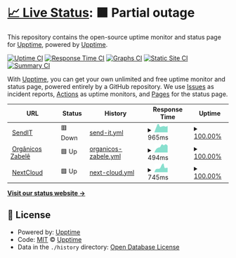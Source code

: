 # [📈 Live Status](https://upptime.github.io/upptime): <!--live status--> **🟧 Partial outage**

This repository contains the open-source uptime monitor and status page for [Upptime](https://upptime.js.org), powered by [Upptime](https://github.com/upptime/upptime).

[![Uptime CI](https://github.com/koj-co/upptime/workflows/Uptime%20CI/badge.svg)](https://github.com/koj-co/upptime/actions?query=workflow%3A%22Uptime+CI%22)
[![Response Time CI](https://github.com/koj-co/upptime/workflows/Response%20Time%20CI/badge.svg)](https://github.com/koj-co/upptime/actions?query=workflow%3A%22Response+Time+CI%22)
[![Graphs CI](https://github.com/koj-co/upptime/workflows/Graphs%20CI/badge.svg)](https://github.com/koj-co/upptime/actions?query=workflow%3A%22Graphs+CI%22)
[![Static Site CI](https://github.com/koj-co/upptime/workflows/Static%20Site%20CI/badge.svg)](https://github.com/koj-co/upptime/actions?query=workflow%3A%22Static+Site+CI%22)
[![Summary CI](https://github.com/koj-co/upptime/workflows/Summary%20CI/badge.svg)](https://github.com/koj-co/upptime/actions?query=workflow%3A%22Summary+CI%22)

With [Upptime](https://upptime.js.org), you can get your own unlimited and free uptime monitor and status page, powered entirely by a GitHub repository. We use [Issues](https://github.com/upptime/upptime/issues) as incident reports, [Actions](https://github.com/upptime/upptime/actions) as uptime monitors, and [Pages](https://upptime.github.io/upptime) for the status page.

<!--start: status pages-->
<!-- This summary is generated by Upptime (https://github.com/upptime/upptime) -->
<!-- Do not edit this manually, your changes will be overwritten -->
<!-- prettier-ignore -->
| URL | Status | History | Response Time | Uptime |
| --- | ------ | ------- | ------------- | ------ |
| <img alt="" src="https://favicons.githubusercontent.com/sendit.dannluciano.com.br" height="13"> [SendIT](https://sendit.dannluciano.com.br) | 🟥 Down | [send-it.yml](https://github.com/dannluciano/upptime/commits/HEAD/history/send-it.yml) | <details><summary><img alt="Response time graph" src="./graphs/send-it/response-time-week.png" height="20"> 965ms</summary><br><a href="https://dannluciano.github.io/upptime/history/send-it"><img alt="Response time 962" src="https://img.shields.io/endpoint?url=https%3A%2F%2Fraw.githubusercontent.com%2Fdannluciano%2Fupptime%2FHEAD%2Fapi%2Fsend-it%2Fresponse-time.json"></a><br><a href="https://dannluciano.github.io/upptime/history/send-it"><img alt="24-hour response time 1002" src="https://img.shields.io/endpoint?url=https%3A%2F%2Fraw.githubusercontent.com%2Fdannluciano%2Fupptime%2FHEAD%2Fapi%2Fsend-it%2Fresponse-time-day.json"></a><br><a href="https://dannluciano.github.io/upptime/history/send-it"><img alt="7-day response time 965" src="https://img.shields.io/endpoint?url=https%3A%2F%2Fraw.githubusercontent.com%2Fdannluciano%2Fupptime%2FHEAD%2Fapi%2Fsend-it%2Fresponse-time-week.json"></a><br><a href="https://dannluciano.github.io/upptime/history/send-it"><img alt="30-day response time 982" src="https://img.shields.io/endpoint?url=https%3A%2F%2Fraw.githubusercontent.com%2Fdannluciano%2Fupptime%2FHEAD%2Fapi%2Fsend-it%2Fresponse-time-month.json"></a><br><a href="https://dannluciano.github.io/upptime/history/send-it"><img alt="1-year response time 962" src="https://img.shields.io/endpoint?url=https%3A%2F%2Fraw.githubusercontent.com%2Fdannluciano%2Fupptime%2FHEAD%2Fapi%2Fsend-it%2Fresponse-time-year.json"></a></details> | <details><summary><a href="https://dannluciano.github.io/upptime/history/send-it">100.00%</a></summary><a href="https://dannluciano.github.io/upptime/history/send-it"><img alt="All-time uptime 98.85%" src="https://img.shields.io/endpoint?url=https%3A%2F%2Fraw.githubusercontent.com%2Fdannluciano%2Fupptime%2FHEAD%2Fapi%2Fsend-it%2Fuptime.json"></a><br><a href="https://dannluciano.github.io/upptime/history/send-it"><img alt="24-hour uptime 100.00%" src="https://img.shields.io/endpoint?url=https%3A%2F%2Fraw.githubusercontent.com%2Fdannluciano%2Fupptime%2FHEAD%2Fapi%2Fsend-it%2Fuptime-day.json"></a><br><a href="https://dannluciano.github.io/upptime/history/send-it"><img alt="7-day uptime 100.00%" src="https://img.shields.io/endpoint?url=https%3A%2F%2Fraw.githubusercontent.com%2Fdannluciano%2Fupptime%2FHEAD%2Fapi%2Fsend-it%2Fuptime-week.json"></a><br><a href="https://dannluciano.github.io/upptime/history/send-it"><img alt="30-day uptime 100.00%" src="https://img.shields.io/endpoint?url=https%3A%2F%2Fraw.githubusercontent.com%2Fdannluciano%2Fupptime%2FHEAD%2Fapi%2Fsend-it%2Fuptime-month.json"></a><br><a href="https://dannluciano.github.io/upptime/history/send-it"><img alt="1-year uptime 98.85%" src="https://img.shields.io/endpoint?url=https%3A%2F%2Fraw.githubusercontent.com%2Fdannluciano%2Fupptime%2FHEAD%2Fapi%2Fsend-it%2Fuptime-year.json"></a></details>
| <img alt="" src="https://favicons.githubusercontent.com/www.organicosrn.eco.br" height="13"> [Orgânicos Zabelê](https://www.organicosrn.eco.br) | 🟩 Up | [organicos-zabele.yml](https://github.com/dannluciano/upptime/commits/HEAD/history/organicos-zabele.yml) | <details><summary><img alt="Response time graph" src="./graphs/organicos-zabele/response-time-week.png" height="20"> 494ms</summary><br><a href="https://dannluciano.github.io/upptime/history/organicos-zabele"><img alt="Response time 507" src="https://img.shields.io/endpoint?url=https%3A%2F%2Fraw.githubusercontent.com%2Fdannluciano%2Fupptime%2FHEAD%2Fapi%2Forganicos-zabele%2Fresponse-time.json"></a><br><a href="https://dannluciano.github.io/upptime/history/organicos-zabele"><img alt="24-hour response time 536" src="https://img.shields.io/endpoint?url=https%3A%2F%2Fraw.githubusercontent.com%2Fdannluciano%2Fupptime%2FHEAD%2Fapi%2Forganicos-zabele%2Fresponse-time-day.json"></a><br><a href="https://dannluciano.github.io/upptime/history/organicos-zabele"><img alt="7-day response time 494" src="https://img.shields.io/endpoint?url=https%3A%2F%2Fraw.githubusercontent.com%2Fdannluciano%2Fupptime%2FHEAD%2Fapi%2Forganicos-zabele%2Fresponse-time-week.json"></a><br><a href="https://dannluciano.github.io/upptime/history/organicos-zabele"><img alt="30-day response time 474" src="https://img.shields.io/endpoint?url=https%3A%2F%2Fraw.githubusercontent.com%2Fdannluciano%2Fupptime%2FHEAD%2Fapi%2Forganicos-zabele%2Fresponse-time-month.json"></a><br><a href="https://dannluciano.github.io/upptime/history/organicos-zabele"><img alt="1-year response time 507" src="https://img.shields.io/endpoint?url=https%3A%2F%2Fraw.githubusercontent.com%2Fdannluciano%2Fupptime%2FHEAD%2Fapi%2Forganicos-zabele%2Fresponse-time-year.json"></a></details> | <details><summary><a href="https://dannluciano.github.io/upptime/history/organicos-zabele">100.00%</a></summary><a href="https://dannluciano.github.io/upptime/history/organicos-zabele"><img alt="All-time uptime 100.00%" src="https://img.shields.io/endpoint?url=https%3A%2F%2Fraw.githubusercontent.com%2Fdannluciano%2Fupptime%2FHEAD%2Fapi%2Forganicos-zabele%2Fuptime.json"></a><br><a href="https://dannluciano.github.io/upptime/history/organicos-zabele"><img alt="24-hour uptime 100.00%" src="https://img.shields.io/endpoint?url=https%3A%2F%2Fraw.githubusercontent.com%2Fdannluciano%2Fupptime%2FHEAD%2Fapi%2Forganicos-zabele%2Fuptime-day.json"></a><br><a href="https://dannluciano.github.io/upptime/history/organicos-zabele"><img alt="7-day uptime 100.00%" src="https://img.shields.io/endpoint?url=https%3A%2F%2Fraw.githubusercontent.com%2Fdannluciano%2Fupptime%2FHEAD%2Fapi%2Forganicos-zabele%2Fuptime-week.json"></a><br><a href="https://dannluciano.github.io/upptime/history/organicos-zabele"><img alt="30-day uptime 100.00%" src="https://img.shields.io/endpoint?url=https%3A%2F%2Fraw.githubusercontent.com%2Fdannluciano%2Fupptime%2FHEAD%2Fapi%2Forganicos-zabele%2Fuptime-month.json"></a><br><a href="https://dannluciano.github.io/upptime/history/organicos-zabele"><img alt="1-year uptime 100.00%" src="https://img.shields.io/endpoint?url=https%3A%2F%2Fraw.githubusercontent.com%2Fdannluciano%2Fupptime%2FHEAD%2Fapi%2Forganicos-zabele%2Fuptime-year.json"></a></details>
| <img alt="" src="https://favicons.githubusercontent.com/cloud.dannluciano.com.br" height="13"> [NextCloud](https://cloud.dannluciano.com.br) | 🟩 Up | [next-cloud.yml](https://github.com/dannluciano/upptime/commits/HEAD/history/next-cloud.yml) | <details><summary><img alt="Response time graph" src="./graphs/next-cloud/response-time-week.png" height="20"> 745ms</summary><br><a href="https://dannluciano.github.io/upptime/history/next-cloud"><img alt="Response time 564" src="https://img.shields.io/endpoint?url=https%3A%2F%2Fraw.githubusercontent.com%2Fdannluciano%2Fupptime%2FHEAD%2Fapi%2Fnext-cloud%2Fresponse-time.json"></a><br><a href="https://dannluciano.github.io/upptime/history/next-cloud"><img alt="24-hour response time 691" src="https://img.shields.io/endpoint?url=https%3A%2F%2Fraw.githubusercontent.com%2Fdannluciano%2Fupptime%2FHEAD%2Fapi%2Fnext-cloud%2Fresponse-time-day.json"></a><br><a href="https://dannluciano.github.io/upptime/history/next-cloud"><img alt="7-day response time 745" src="https://img.shields.io/endpoint?url=https%3A%2F%2Fraw.githubusercontent.com%2Fdannluciano%2Fupptime%2FHEAD%2Fapi%2Fnext-cloud%2Fresponse-time-week.json"></a><br><a href="https://dannluciano.github.io/upptime/history/next-cloud"><img alt="30-day response time 632" src="https://img.shields.io/endpoint?url=https%3A%2F%2Fraw.githubusercontent.com%2Fdannluciano%2Fupptime%2FHEAD%2Fapi%2Fnext-cloud%2Fresponse-time-month.json"></a><br><a href="https://dannluciano.github.io/upptime/history/next-cloud"><img alt="1-year response time 564" src="https://img.shields.io/endpoint?url=https%3A%2F%2Fraw.githubusercontent.com%2Fdannluciano%2Fupptime%2FHEAD%2Fapi%2Fnext-cloud%2Fresponse-time-year.json"></a></details> | <details><summary><a href="https://dannluciano.github.io/upptime/history/next-cloud">100.00%</a></summary><a href="https://dannluciano.github.io/upptime/history/next-cloud"><img alt="All-time uptime 98.70%" src="https://img.shields.io/endpoint?url=https%3A%2F%2Fraw.githubusercontent.com%2Fdannluciano%2Fupptime%2FHEAD%2Fapi%2Fnext-cloud%2Fuptime.json"></a><br><a href="https://dannluciano.github.io/upptime/history/next-cloud"><img alt="24-hour uptime 100.00%" src="https://img.shields.io/endpoint?url=https%3A%2F%2Fraw.githubusercontent.com%2Fdannluciano%2Fupptime%2FHEAD%2Fapi%2Fnext-cloud%2Fuptime-day.json"></a><br><a href="https://dannluciano.github.io/upptime/history/next-cloud"><img alt="7-day uptime 100.00%" src="https://img.shields.io/endpoint?url=https%3A%2F%2Fraw.githubusercontent.com%2Fdannluciano%2Fupptime%2FHEAD%2Fapi%2Fnext-cloud%2Fuptime-week.json"></a><br><a href="https://dannluciano.github.io/upptime/history/next-cloud"><img alt="30-day uptime 100.00%" src="https://img.shields.io/endpoint?url=https%3A%2F%2Fraw.githubusercontent.com%2Fdannluciano%2Fupptime%2FHEAD%2Fapi%2Fnext-cloud%2Fuptime-month.json"></a><br><a href="https://dannluciano.github.io/upptime/history/next-cloud"><img alt="1-year uptime 98.70%" src="https://img.shields.io/endpoint?url=https%3A%2F%2Fraw.githubusercontent.com%2Fdannluciano%2Fupptime%2FHEAD%2Fapi%2Fnext-cloud%2Fuptime-year.json"></a></details>

<!--end: status pages-->

[**Visit our status website →**](https://upptime.github.io/upptime)

## 📄 License

- Powered by: [Upptime](https://github.com/upptime/upptime)
- Code: [MIT](./LICENSE) © [Upptime](https://upptime.js.org)
- Data in the `./history` directory: [Open Database License](https://opendatacommons.org/licenses/odbl/1-0/)
